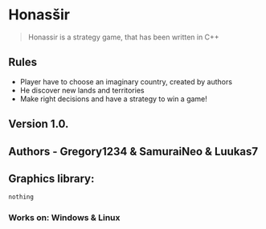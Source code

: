 # Honasšir
> Honassir is a strategy game,
> that has been written in
> C++
## Rules
- Player have to choose an imaginary country, created by authors
- He discover new lands and territories
- Make right decisions and have a strategy to win a game!
## Version 1.0.
## Authors - Gregory1234 & SamuraiNeo & Luukas7
## Graphics library:
```sh
nothing
```
### Works on: Windows & Linux
